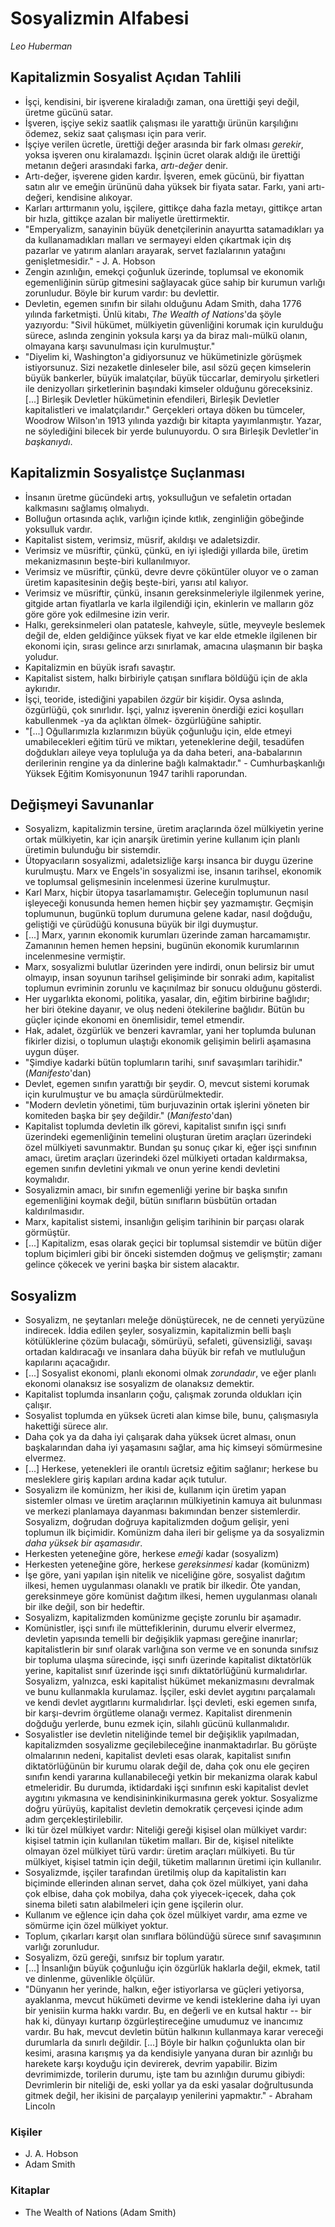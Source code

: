 # Sosyalizmin Alfabesi

*Leo Huberman*

## Kapitalizmin Sosyalist Açıdan Tahlili

* İşçi, kendisini, bir işverene kiraladığı zaman, ona ürettiği şeyi değil,
  üretme gücünü satar.
* İşveren, işçiye sekiz saatlik çalışması ile yarattığı ürünün karşılığını
  ödemez, sekiz saat çalışması için para verir.
* İşçiye verilen ücretle, ürettiği değer arasında bir fark olması *gerekir*,
  yoksa işveren onu kiralamazdı. İşçinin ücret olarak aldığı ile ürettiği
  metanın değeri arasındaki farka, *artı-değer* denir.
* Artı-değer, işverene giden kardır. İşveren, emek gücünü, bir fiyattan satın
  alır ve emeğin ürününü daha yüksek bir fiyata satar. Farkı, yani artı-değeri,
  kendisine alıkoyar.
* Karları arttırmanın yolu, işçilere, gittikçe daha fazla metayı, gittikçe artan
  bir hızla, gittikçe azalan bir maliyetle ürettirmektir.
* "Emperyalizm, sanayinin büyük denetçilerinin anayurtta satamadıkları ya da
  kullanamadıkları malları ve sermayeyi elden çıkartmak için dış pazarlar ve
  yatırım alanları arayarak, servet fazlalarının yatağını genişletmesidir." -
  J. A. Hobson
* Zengin azınlığın, emekçi çoğunluk üzerinde, toplumsal ve ekonomik
  egemenliğinin sürüp gitmesini sağlayacak güce sahip bir kurumun varlığı
  zorunludur. Böyle bir kurum vardır: bu devlettir.
* Devletin, egemen sınıfın bir silahı olduğunu Adam Smith, daha 1776 yılında
  farketmişti. Ünlü kitabı, *The Wealth of Nations*'da şöyle yazıyordu: "Sivil
  hükümet, mülkiyetin güvenliğini korumak için kurulduğu sürece, aslında
  zenginin yoksula karşı ya da biraz malı-mülkü olanın, olmayana karşı
  savunulması için kurulmuştur."
* "Diyelim ki, Washington'a gidiyorsunuz ve hükümetinizle görüşmek
  istiyorsunuz. Sizi nezaketle dinleseler bile, asıl sözü geçen kimselerin büyük
  bankerler, büyük imalatçılar, büyük tüccarlar, demiryolu şirketleri ile
  denizyolları şirketlerinin başındaki kimseler olduğunu göreceksiniz. [...]
  Birleşik Devletler hükümetinin efendileri, Birleşik Devletler kapitalistleri
  ve imalatçılarıdır." Gerçekleri ortaya döken bu tümceler, Woodrow Wilson'ın
  1913 yılında yazdığı bir kitapta yayımlanmıştır. Yazar, ne söylediğini bilecek
  bir yerde bulunuyordu. O sıra Birleşik Devletler'in *başkanıydı*.


## Kapitalizmin Sosyalistçe Suçlanması

* İnsanın üretme gücündeki artış, yoksulluğun ve sefaletin ortadan kalkmasını
  sağlamış olmalıydı.
* Bolluğun ortasında açlık, varlığın içinde kıtlık, zenginliğin göbeğinde
  yoksulluk vardır.
* Kapitalist sistem, verimsiz, müsrif, akıldışı ve adaletsizdir.
* Verimsiz ve müsriftir, çünkü, çünkü, en iyi işlediği yıllarda bile, üretim
  mekanizmasının beşte-biri kullanılmıyor.
* Verimsiz ve müsriftir, çünkü, devre devre çöküntüler oluyor ve o zaman üretim
  kapasitesinin değiş beşte-biri, yarısı atıl kalıyor.
* Verimsiz ve müsriftir, çünkü, insanın gereksinmeleriyle ilgilenmek yerine,
  gitgide artan fiyatlarla ve karla ilgilendiği için, ekinlerin ve malların göz
  göre göre yok edilmesine izin verir.
* Halkı, gereksinmeleri olan patatesle, kahveyle, sütle, meyveyle beslemek değil
  de, elden geldiğince yüksek fiyat ve kar elde etmekle ilgilenen bir ekonomi
  için, sırası gelince arzı sınırlamak, amacına ulaşmanın bir başka yoludur.
* Kapitalizmin en büyük israfı savaştır.
* Kapitalist sistem, halkı birbiriyle çatışan sınıflara böldüğü için de akla
  aykırıdır.
* İşçi, teoride, istediğini yapabilen *özgür* bir kişidir. Oysa aslında,
  özgürlüğü, çok sınırlıdır. İşçi, yalnız işverenin önerdiği ezici koşulları
  kabullenmek -ya da açlıktan ölmek- özgürlüğüne sahiptir.
* "[...] Oğullarımızla kızlarımızın büyük çoğunluğu için, elde etmeyi
  umabilecekleri eğitim türü ve miktarı, yeteneklerine değil, tesadüfen
  doğdukları aileye veya topluluğa ya da daha beteri, ana-babalarının
  derilerinin rengine ya da dinlerine bağlı kalmaktadır." - Cumhurbaşkanlığı
  Yüksek Eğitim Komisyonunun 1947 tarihli raporundan.


## Değişmeyi Savunanlar

* Sosyalizm, kapitalizmin tersine, üretim araçlarında özel mülkiyetin yerine
  ortak mülkiyetin, kar için anarşik üretimin yerine kullanım için planlı
  üretimin bulunduğu bir sistemdir.
* Ütopyacıların sosyalizmi, adaletsizliğe karşı insanca bir duygu üzerine
  kurulmuştu. Marx ve Engels'in sosyalizmi ise, insanın tarihsel, ekonomik ve
  toplumsal gelişmesinin incelenmesi üzerine kurulmuştur.
* Karl Marx, hiçbir ütopya tasarlamamıştır. Geleceğin toplumunun nasıl
  işleyeceği konusunda hemen hemen hiçbir şey yazmamıştır. Geçmişin toplumunun,
  bugünkü toplum durumuna gelene kadar, nasıl doğduğu, geliştiği ve çürüdüğü
  konusuna büyük bir ilgi duymuştur.
* [...] Marx, yarının ekonomik kurumları üzerinde zaman harcamamıştır. Zamanının
  hemen hemen hepsini, bugünün ekonomik kurumlarının incelenmesine vermiştir.
* Marx, sosyalizmi bulutlar üzerinden yere indirdi, onun belirsiz bir umut
  olmayıp, insan soyunun tarihsel gelişiminde bir sonraki adım, kapitalist
  toplumun evriminin zorunlu ve kaçınılmaz bir sonucu olduğunu gösterdi.
* Her uygarlıkta ekonomi, politika, yasalar, din, eğitim birbirine bağlıdır; her
  biri ötekine dayanır, ve oluş nedeni ötekilerine bağlıdır. Bütün bu güçler
  içinde ekonomi en önemlisidir, temel etmendir.
* Hak, adalet, özgürlük ve benzeri kavramlar, yani her toplumda bulunan fikirler
  dizisi, o toplumun ulaştığı ekonomik gelişimin belirli aşamasına uygun düşer.
* "Şimdiye kadarki bütün toplumların tarihi, sınıf savaşımları tarihidir."
  (*Manifesto*'dan)
* Devlet, egemen sınıfın yarattığı bir şeydir. O, mevcut sistemi korumak için
  kurulmuştur ve bu amaçla sürdürülmektedir.
* "Modern devletin yönetimi, tüm burjuvazinin ortak işlerini yöneten bir
  komiteden başka bir şey değildir." (*Manifesto*'dan)
* Kapitalist toplumda devletin ilk görevi, kapitalist sınıfın işçi sınıfı
  üzerindeki egemenliğinin temelini oluşturan üretim araçları üzerindeki özel
  mülkiyeti savunmaktır. Bundan şu sonuç çıkar ki, eğer işçi sınıfının amacı,
  üretim araçları üzerindeki özel mülkiyeti ortadan kaldırmaksa, egemen sınıfın
  devletini yıkmalı ve onun yerine kendi devletini koymalıdır.
* Sosyalizmin amacı, bir sınıfın egemenliği yerine bir başka sınıfın
  egemenliğini koymak değil, bütün sınıfların büsbütün ortadan kaldırılmasıdır.
* Marx, kapitalist sistemi, insanlığın gelişim tarihinin bir parçası olarak
  görmüştür.
* [...] Kapitalizm, esas olarak geçici bir toplumsal sistemdir ve bütün diğer
  toplum biçimleri gibi bir önceki sistemden doğmuş ve gelişmştir; zamanı
  gelince çökecek ve yerini başka bir sistem alacaktır.


## Sosyalizm

* Sosyalizm, ne şeytanları meleğe dönüştürecek, ne de cenneti yeryüzüne
  indirecek. İddia edilen şeyler, sosyalizmin, kapitalizmin belli başlı
  kötülüklerine çözüm bulacağı, sömürüyü, sefaleti, güvensizliği, savaşı ortadan
  kaldıracağı ve insanlara daha büyük bir refah ve mutluluğun kapılarını
  açacağıdır.
* [...] Sosyalist ekonomi, planlı ekonomi olmak *zorundadır*, ve eğer planlı
  ekonomi olanaksız ise sosyalizm de olanaksız demektir.
* Kapitalist toplumda insanların çoğu, çalışmak zorunda oldukları için çalışır.
* Sosyalist toplumda en yüksek ücreti alan kimse bile, bunu, çalışmasıyla
  hakettiği sürece alır.
* Daha çok ya da daha iyi çalışarak daha yüksek ücret alması, onun başkalarından
  daha iyi yaşamasını sağlar, ama hiç kimseyi sömürmesine elvermez.
* [...] Herkese, yetenekleri ile orantılı ücretsiz eğitim sağlanır; herkese bu
  mesleklere giriş kapıları ardına kadar açık tutulur.
* Sosyalizm ile komünizm, her ikisi de, kullanım için üretim yapan sistemler
  olması ve üretim araçlarının mülkiyetinin kamuya ait bulunması ve merkezi
  planlamaya dayanması bakımından benzer sistemlerdir. Sosyalizm, doğrudan
  doğruya kapitalizmden doğum gelişir, yeni toplumun ilk biçimidir. Komünizm
  daha ileri bir gelişme ya da sosyalizmin *daha yüksek bir aşamasıdır*.
* Herkesten yeteneğine göre, herkese *emeği* kadar (sosyalizm)
* Herkesten yeteneğine göre, herkese *gereksinmesi* kadar (komünizm)
* İşe göre, yani yapılan işin nitelik ve niceliğine göre, sosyalist dağıtım
  ilkesi, hemen uygulanması olanaklı ve pratik bir ilkedir. Öte yandan,
  gereksinmeye göre komünist dağıtım ilkesi, hemen uygulanması olanalı bir ilke
  değil, son bir hedeftir.
* Sosyalizm, kapitalizmden komünizme geçişte zorunlu bir aşamadır.
* Komünistler, işçi sınıfı ile müttefiklerinin, durumu elverir elvermez,
  devletin yapısında temelli bir değişiklik yapması gereğine inanırlar;
  kapitalistlerin bir sınıf olarak varlığına son verme ve en sonunda sınıfsız
  bir topluma ulaşma sürecinde, işçi sınıfı üzerinde kapitalist diktatörlük
  yerine, kapitalist sınıf üzerinde işçi sınıfı diktatörlüğünü
  kurmalıdırlar. Sosyalizm, yalnızca, eski kapitalist hükümet mekanizmasını
  devralmak ve bunu kullanmakla kurulamaz. İşçiler, eski devlet aygıtını
  parçalamalı ve kendi devlet aygıtlarını kurmalıdırlar. İşçi devleti, eski
  egemen sınıfa, bir karşı-devrim örgütleme olanağı vermez. Kapitalist
  direnmenin doğduğu yerlerde, bunu ezmek için, silahlı gücünü kullanmalıdır.
* Sosyalistler ise devletin niteliğinde temel bir değişiklik yapılmadan,
  kapitalizmden sosyalizme geçilebileceğine inanmaktadırlar. Bu görüşte
  olmalarının nedeni, kapitalist devleti esas olarak, kapitalist sınıfın
  diktatörlüğünün bir kurumu olarak değil de, daha çok onu ele geçiren sınıfın
  kendi yararına kullanabileceği yetkin bir mekanizma olarak kabul
  etmeleridir. Bu durumda, iktidardaki işçi sınıfının eski kapitalist devlet
  aygıtını yıkmasına ve kendisininkinikurmasına gerek yoktur. Sosyalizme doğru
  yürüyüş, kapitalist devletin demokratik çerçevesi içinde adım adım
  gerçekleştirilebilir.
* İki tür özel mülkiyet vardır: Niteliği gereği kişisel olan mülkiyet vardır:
  kişisel tatmin için kullanılan tüketim malları. Bir de, kişisel nitelikte
  olmayan özel mülkiyet türü vardır: üretim araçları mülkiyeti. Bu tür mülkiyet,
  kişisel tatmin için değil, tüketim mallarının üretimi için kullanılır.
* Sosyalizmde, işçiler tarafından üretilmiş olup da kapitalistin karı biçiminde
  ellerinden alınan servet, daha çok özel mülkiyet, yani daha çok elbise, daha
  çok mobilya, daha çok yiyecek-içecek, daha çok sinema bileti satın
  alabilmeleri için gene işçilerin olur.
* Kullanım ve eğlence için daha çok özel mülkiyet vardır, ama ezme ve sömürme
  için özel mülkiyet yoktur.
* Toplum, çıkarları karşıt olan sınıflara bölündüğü sürece sınıf savaşımının
  varlığı zorunludur.
* Sosyalizm, özü gereği, sınıfsız bir toplum yaratır.
* [...] İnsanlığın büyük çoğunluğu için özgürlük haklarla değil, ekmek, tatil ve
  dinlenme, güvenlikle ölçülür.
* "Dünyanın her yerinde, halkın, eğer istiyorlarsa ve güçleri yetiyorsa,
  ayaklanma, mevcut hükümeti devirme ve kendi isteklerine daha iyi uyan bir
  yenisiin kurma hakkı vardır. Bu, en değerli ve en kutsal haktır -- bir hak ki,
  dünyayı kurtarıp özgürleştireceğine umudumuz ve inancımız vardır. Bu hak,
  mevcut devletin bütün halkının kullanmaya karar vereceği durumlarla da sınırlı
  değildir. [...] Böyle bir halkın çoğunlukta olan bir kesimi, arasına karışmış
  ya da kendisiyle yanyana duran bir azınlığı bu harekete karşı koyduğu için
  devirerek, devrim yapabilir. Bizim devrimimizde, torilerin durumu, işte tam bu
  azınlığın durumu gibiydi: Devrimlerin bir niteliği de, eski yollar ya da eski
  yasalar doğrultusunda gitmek değil, her ikisini de parçalayıp yenilerini
  yapmaktır." - Abraham Lincoln


### Kişiler

* J. A. Hobson
* Adam Smith

### Kitaplar

* The Wealth of Nations (Adam Smith)
